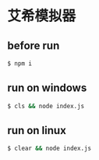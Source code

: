 # 艾希模拟器
## before run
```bash
$ npm i
```
## run on windows
```bash
$ cls && node index.js
```

## run on linux
```bash
$ clear && node index.js
```
